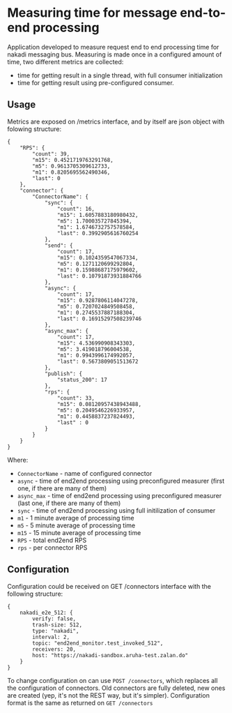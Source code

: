Measuring time for message end-to-end processing
================================================

Application developed to measure request end to end processing time for nakadi
messaging bus.
Measuring is made once in a configured amount of time, two different metrics are
collected:
 - time for getting result in a single thread, with full consumer initialization
 - time for getting result using pre-configured consumer.

Usage
-----
Metrics are exposed on /metrics interface, and by itself are json object with 
folowing structure:

```
{
    "RPS": {
        "count": 39,
        "m15": 0.4521719763291768,
        "m5": 0.9613705309612733,
        "m1": 0.8205695562490346,
        "last": 0
    },
    "connector": {
        "ConnectorName": {
            "sync": {
                "count": 16,
                "m15": 1.6057883180980432,
                "m5": 1.700035727845394,
                "m1": 1.6746732757578584,
                "last": 0.3992905616760254
            },
            "send": {
                "count": 17,
                "m15": 0.1024359547067334,
                "m5": 0.1271120699292804,
                "m1": 0.15988687175979602,
                "last": 0.10791873931884766
            },
            "async": {
                "count": 17,
                "m15": 0.9287806114047278,
                "m5": 0.7207024849508458,
                "m1": 0.2745537887188304,
                "last": 0.16915297508239746
            },
            "async_max": {
                "count": 17,
                "m15": 4.536990908343303,
                "m5": 3.419018796004538,
                "m1": 0.9943996174992057,
                "last": 0.5673809051513672
            },
            "publish": {
                "status_200": 17
            },
            "rps": {
                "count": 33,
                "m15": 0.08120957438943488,
                "m5": 0.2049546226933957,
                "m1": 0.4458837237824493,
                "last" : 0
            }
        }
    }
}
```
Where:
 - `ConnectorName` - name of configured connector
 - `async` - time of end2end processing using preconfigured measurer (first one, if there are many of them)
 - `async_max` - time of end2end processing using preconfigured measurer (last one, if there are many of them)
 - `sync` - time of end2end processing using full initilization of consumer
 - `m1` - 1 minute average of processing time
 - `m5` - 5 minute average of processing time
 - `m15` - 15 minute average of processing time
 - `RPS` - total end2end RPS
 - `rps` - per connector RPS

Configuration
-------------
Configuration could be received on GET /connectors interface with the following structure:
```
{
    nakadi_e2e_512: {
        verify: false,
        trash-size: 512,
        type: "nakadi",
        interval: 2,
        topic: "end2end_monitor.test_invoked_512",
        receivers: 20,
        host: "https://nakadi-sandbox.aruha-test.zalan.do"
    }
}
```

To change configuration on can use `POST /connectors`, which replaces all the configuration of connectors.
 Old connectors are fully deleted, new ones are created (yep, it's not the REST way, but it's simpler).
 Configuration format is the same as returned on `GET /connectors`